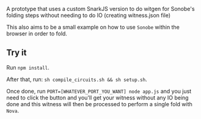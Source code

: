 A prototype that uses a custom SnarkJS version to do witgen for Sonobe's folding steps without needing to do IO (creating witness.json file) 

This also aims to be a small example on how to use `Sonobe` within the browser in order to fold.

## Try it
Run `npm install`.

After that, run: `sh compile_circuits.sh && sh setup.sh`.

Once done, run `PORT=[WHATEVER_PORT_YOU_WANT] node app.js` and you just need to click the button and you'll get your witness without any IO being done and this witness will then be processed to perform a single fold with `Nova`.